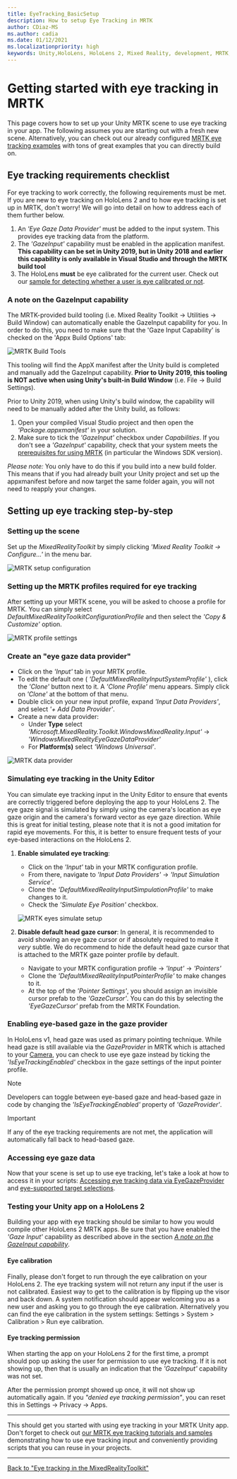 ```yaml
---
title: EyeTracking_BasicSetup
description: How to setup Eye Tracking in MRTK
author: CDiaz-MS
ms.author: cadia
ms.date: 01/12/2021
ms.localizationpriority: high
keywords: Unity,HoloLens, HoloLens 2, Mixed Reality, development, MRTK, Eye Tracking,
---
```


# Getting started with eye tracking in MRTK

This page covers how to set up your Unity MRTK scene to use eye tracking in your app.
The following assumes you are starting out with a fresh new scene.
Alternatively, you can check out our already configured [MRTK eye tracking examples](EyeTracking_ExamplesOverview.md) with tons of great examples that you can directly build on.

## Eye tracking requirements checklist

For eye tracking to work correctly, the following requirements must be met.
If you are new to eye tracking on HoloLens 2 and to how eye tracking is set up in MRTK, don't worry!
We will go into detail on how to address each of them further below.

1. An _'Eye Gaze Data Provider'_ must be added to the input system. This provides eye tracking data from the platform.
2. The _'GazeInput'_ capability must be enabled in the application manifest.
   **This capability can be set in Unity 2019, but in Unity 2018 and earlier this capability is only available in Visual Studio and through the MRTK build tool**
3. The HoloLens **must** be eye calibrated for the current user. Check out our [sample for detecting whether a user is eye calibrated or not](EyeTracking_IsUserCalibrated.md).

### A note on the GazeInput capability

The MRTK-provided build tooling (i.e. Mixed Reality Toolkit -> Utilities -> Build Window)
can automatically enable the GazeInput capability for you. In order to do this,
you need to make sure that the 'Gaze Input Capability' is checked on the 'Appx Build Options' tab:

![MRTK Build Tools](../Images/EyeTracking/mrtk_et_buildsetup.png)

This tooling will find the AppX manifest after the Unity build is completed and manually add the GazeInput capability.
**Prior to Unity 2019, this tooling is NOT active when using Unity's built-in Build Window** (i.e. File -> Build Settings).

Prior to Unity 2019, when using Unity's build window, the capability will need to be manually added after the Unity build, as follows:

1. Open your compiled Visual Studio project and then open the _'Package.appxmanifest'_ in your solution.
2. Make sure to tick the _'GazeInput'_ checkbox under _Capabilities_. If you don't see a _'GazeInput'_ capability, check that your system meets the [prerequisites for using MRTK](../../Installation.md#prerequisites) (in particular the Windows SDK version).

_Please note:_
You only have to do this if you build into a new build folder.
This means that if you had already built your Unity project and set up the appxmanifest before and now target the same folder again, you will not need to reapply your changes.

## Setting up eye tracking step-by-step

### Setting up the scene

Set up the _MixedRealityToolkit_ by simply clicking _'Mixed Reality Toolkit -> Configure…'_ in the menu bar.

![MRTK setup configuration](../Images/EyeTracking/mrtk_setup_configure.jpg)

### Setting up the MRTK profiles required for eye tracking

After setting up your MRTK scene, you will be asked to choose a profile for MRTK.
You can simply select _DefaultMixedRealityToolkitConfigurationProfile_ and then select the _'Copy & Customize'_ option.

![MRTK profile settings](../Images/EyeTracking/mrtk_setup_configprofile.jpg)

### Create an "eye gaze data provider"

- Click on the _'Input'_ tab in your MRTK profile.
- To edit the default one ( _'DefaultMixedRealityInputSystemProfile'_ ), click the _'Clone'_ button next to it. A _'Clone Profile'_ menu appears. Simply click on _'Clone'_ at the bottom of that menu.
- Double click on your new input profile, expand _'Input Data Providers'_, and select _'+ Add Data Provider'_.
- Create a new data provider:
  - Under **Type** select _'Microsoft.MixedReality.Toolkit.WindowsMixedReality.Input'_ -> _'WindowsMixedRealityEyeGazeDataProvider'_
  - For **Platform(s)** select _'Windows Universal'_.

![MRTK data provider](../Images/EyeTracking/mrtk_setup_eyes_dataprovider.jpg)

### Simulating eye tracking in the Unity Editor

You can simulate eye tracking input in the Unity Editor to ensure that events are correctly triggered before deploying the app to your HoloLens 2.
The eye gaze signal is simulated by simply using the camera's location as eye gaze origin and the camera's forward vector as eye gaze direction.
While this is great for initial testing, please note that it is not a good imitation for rapid eye movements.
For this, it is better to ensure frequent tests of your eye-based interactions on the HoloLens 2.

1. **Enable simulated eye tracking**:
    - Click on the _'Input'_ tab in your MRTK configuration profile.
    - From there, navigate to _'Input Data Providers'_ -> _'Input Simulation Service'_.
    - Clone the _'DefaultMixedRealityInputSimpulationProfile'_ to make changes to it.
    - Check the _'Simulate Eye Position'_ checkbox.

    ![MRTK eyes simulate setup](../Images/EyeTracking/mrtk_setup_eyes_simulate.jpg)

2. **Disable default head gaze cursor**:
In general, it is recommended to avoid showing an eye gaze cursor or if absolutely required to make it _very_ subtle.
We do recommend to hide the default head gaze cursor that is attached to the MRTK gaze pointer profile by default.
    - Navigate to your MRTK configuration profile -> _'Input'_ -> _'Pointers'_
    - Clone the _'DefaultMixedRealityInputPointerProfile'_ to make changes to it.
    - At the top of the _'Pointer Settings'_, you should assign an invisible cursor prefab to the _'GazeCursor'_. You can do this by selecting the _'EyeGazeCursor'_ prefab from the MRTK Foundation.

### Enabling eye-based gaze in the gaze provider

In HoloLens v1, head gaze was used as primary pointing technique.
While head gaze is still available via the _GazeProvider_ in MRTK which is attached to your [Camera](https://docs.unity3d.com/ScriptReference/Camera.html), you can check to use eye gaze instead by ticking the _'IsEyeTrackingEnabled'_ checkbox in the gaze settings of the input pointer profile.

>[!NOTE]
>Developers can toggle between eye-based gaze and head-based gaze in code by changing the _'IsEyeTrackingEnabled'_ property of _'GazeProvider'_.  

>[!IMPORTANT]
>If any of the eye tracking requirements are not met, the application will automatically fall back to head-based gaze.

### Accessing eye gaze data

Now that your scene is set up to use eye tracking, let's take a look at how to access it in your scripts:
[Accessing eye tracking data via EyeGazeProvider](EyeTracking_EyeGazeProvider.md) and [eye-supported target selections](EyeTracking_TargetSelection.md).

### Testing your Unity app on a HoloLens 2

Building your app with eye tracking should be similar to how you would compile other HoloLens 2 MRTK apps. Be sure that you have enabled the *'Gaze Input'* capability as described above in the section [*A note on the GazeInput capability*](#a-note-on-the-gazeinput-capability).

#### Eye calibration

Finally, please don't forget to run through the eye calibration on your HoloLens 2.
The eye tracking system will not return any input if the user is not calibrated.
Easiest way to get to the calibration is by flipping up the visor and back down.
A system notification should appear welcoming you as a new user and asking you to go through the eye calibration.
Alternatively you can find the eye calibration in the system settings: Settings > System > Calibration > Run eye calibration.

#### Eye tracking permission

When starting the app on your HoloLens 2 for the first time, a prompt should pop up asking the user for permission to use eye tracking.
If it is not showing up, then that is usually an indication that the _'GazeInput'_ capability was not set.

After the permission prompt showed up once, it will not show up automatically again.
If you _"denied eye tracking permission"_, you can reset this in Settings -> Privacy -> Apps.

---

This should get you started with using eye tracking in your MRTK Unity app.
Don't forget to check out [our MRTK eye tracking tutorials and samples](EyeTracking_ExamplesOverview.md) demonstrating how to use eye tracking input and conveniently providing scripts that you can reuse in your projects.

---
[Back to "Eye tracking in the MixedRealityToolkit"](EyeTracking_Main.md)
